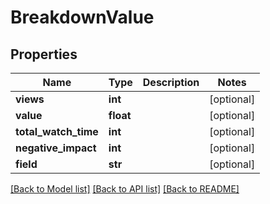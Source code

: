 # BreakdownValue

## Properties
Name | Type | Description | Notes
------------ | ------------- | ------------- | -------------
**views** | **int** |  | [optional]
**value** | **float** |  | [optional]
**total_watch_time** | **int** |  | [optional]
**negative_impact** | **int** |  | [optional]
**field** | **str** |  | [optional]

[[Back to Model list]](../README.md#documentation-for-models) [[Back to API list]](../README.md#documentation-for-api-endpoints) [[Back to README]](../README.md)


